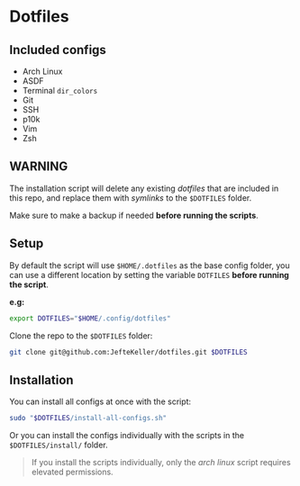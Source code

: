 # Dotfiles

## Included configs

- Arch Linux
- ASDF
- Terminal `dir_colors`
- Git
- SSH
- p10k
- Vim
- Zsh

## WARNING

The installation script will delete any existing *dotfiles* that are included in this repo, and replace them with *symlinks* to the `$DOTFILES` folder.

Make sure to make a backup if needed **before running the scripts**.

## Setup

By default the script will use `$HOME/.dotfiles` as the base config folder, you can use a different location by setting the variable `DOTFILES` **before running the script**.

**e.g:**

``` sh
export DOTFILES="$HOME/.config/dotfiles"
```

Clone the repo to the `$DOTFILES` folder:

``` sh
git clone git@github.com:JefteKeller/dotfiles.git $DOTFILES
```

## Installation

You can install all configs at once with the script:

``` sh
sudo "$DOTFILES/install-all-configs.sh"
```

Or you can install the configs individually with the scripts in the `$DOTFILES/install/` folder.

>
> If you install the scripts individually, only the *arch linux* script requires elevated permissions.
>
